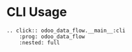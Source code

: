# CLI Usage

```{eval-rst}
.. click:: odoo_data_flow.__main__:cli
    :prog: odoo_data_flow
    :nested: full
```

